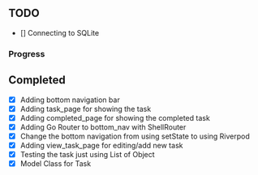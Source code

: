 ## TODO

- [] Connecting to SQLite

### Progress

## Completed

- [x] Adding bottom navigation bar
- [x] Adding task_page for showing the task
- [x] Adding completed_page for showing the completed task
- [x] Adding Go Router to bottom_nav with ShellRouter
- [x] Change the bottom navigation from using setState to using Riverpod
- [x] Adding view_task_page for editing/add new task
- [x] Testing the task just using List of Object
- [x] Model Class for Task
